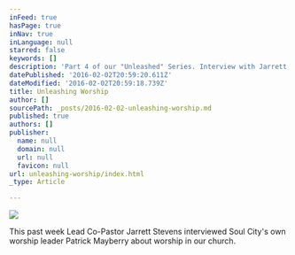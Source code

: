 ```yaml
---
inFeed: true
hasPage: true
inNav: true
inLanguage: null
starred: false
keywords: []
description: 'Part 4 of our "Unleashed" Series. Interview with Jarrett Stevens and Patrick Mayberry about worship.'
datePublished: '2016-02-02T20:59:20.611Z'
dateModified: '2016-02-02T20:59:18.739Z'
title: Unleashing Worship
author: []
sourcePath: _posts/2016-02-02-unleashing-worship.md
published: true
authors: []
publisher:
  name: null
  domain: null
  url: null
  favicon: null
url: unleashing-worship/index.html
_type: Article

---
```

![](https://the-grid-user-content.s3-us-west-2.amazonaws.com/127749ad-86d8-46c4-a9b4-389020a171a7.jpg)

This past week Lead Co-Pastor Jarrett Stevens interviewed Soul City's own worship leader Patrick Mayberry about worship in our church.